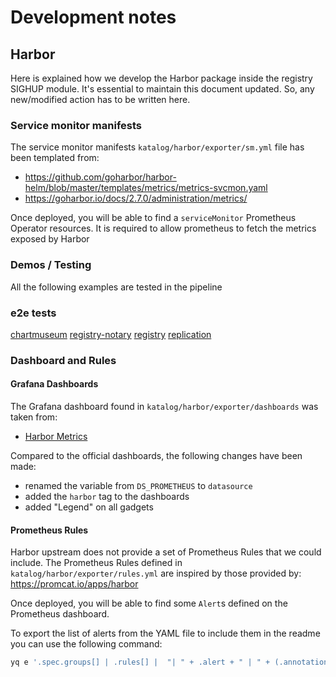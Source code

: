 # Development notes

## Harbor

Here is explained how we develop the Harbor package inside the registry SIGHUP module. It's essential to
maintain this document updated. So, any new/modified action has to be written here.

### Service monitor manifests

The service monitor manifests `katalog/harbor/exporter/sm.yml` file has been templated from:

- <https://github.com/goharbor/harbor-helm/blob/master/templates/metrics/metrics-svcmon.yaml>
- <https://goharbor.io/docs/2.7.0/administration/metrics/>

Once deployed, you will be able to find a `serviceMonitor` Prometheus Operator resources. It is required to allow prometheus to fetch the metrics exposed by Harbor

### Demos / Testing

All the following examples are tested in the pipeline

### e2e tests

[chartmuseum](../../katalog/tests/harbor/chartmuseum.sh)
[registry-notary](../../katalog/tests/harbor/registry-notary.sh)
[registry](../../katalog/tests/harbor/registry.sh)
[replication](../../katalog/tests/harbor/replication.sh)

### Dashboard and Rules

#### Grafana Dashboards

The Grafana dashboard found in `katalog/harbor/exporter/dashboards` was taken from:

- [Harbor Metrics](https://github.com/goharbor/harbor/blob/main/contrib/grafana-dashborad/metrics-example.json)

Compared to the official dashboards, the following changes have been made:

- renamed the variable from `DS_PROMETHEUS` to `datasource`
- added the `harbor` tag to the dashboards
- added "Legend" on all gadgets

#### Prometheus Rules

Harbor upstream does not provide a set of Prometheus Rules that we could include.
The Prometheus Rules defined in `katalog/harbor/exporter/rules.yml` are inspired by those provided by:
<https://promcat.io/apps/harbor>

Once deployed, you will be able to find some `Alert`s defined on the Prometheus dashboard.

To export the list of alerts from the YAML file to include them in the readme you can use the following command:

```bash
yq e '.spec.groups[] | .rules[] |  "| " + .alert + " | " + (.annotations.summary // "-" | sub("\n",". "))+ " | " + (.annotations.description // "-" | sub("\n",". ")) + " |"' katalog/harbor/exporter/rules.yml
```
